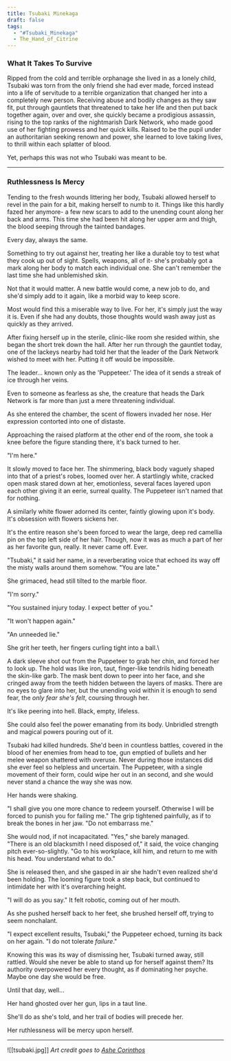 ```yaml
---
title: Tsubaki Minekaga
draft: false
tags:
  - "#Tsubaki_Minekaga"
  - The_Hand_of_Citrine
---
```

### What It Takes To Survive

Ripped from the cold and terrible orphanage she lived in as a lonely child, Tsubaki was torn from the only friend she had ever made, forced instead into a life of servitude to a terrible organization that changed her into a completely new person. Receiving abuse and bodily changes as they saw fit, put through gauntlets that threatened to take her life and then put back together again, over and over, she quickly became a prodigious assassin, rising to the top ranks of the nightmarish Dark Network, who made good use of her fighting prowess and her quick kills. Raised to be the pupil under an authoritarian seeking renown and power, she learned to love taking lives, to thrill within each splatter of blood. 

Yet, perhaps this was not who Tsubaki was meant to be. 

---
### Ruthlessness Is Mercy

Tending to the fresh wounds littering her body, Tsubaki allowed herself to revel in the pain for a bit, making herself to numb to it. Things like this hardly fazed her anymore- a few new scars to add to the unending count along her back and arms. This time she had been hit along her upper arm and thigh, the blood seeping through the tainted bandages. 

Every day, always the same. 

Something to try out against her, treating her like a durable toy to test what they cook up out of sight. Spells, weapons, all of it- she's probably got a mark along her body to match each individual one. She can't remember the last time she had unblemished skin. 

Not that it would matter. A new battle would come, a new job to do, and she'd simply add to it again, like a morbid way to keep score. 

Most would find this a miserable way to live. For her, it's simply just the way it is. Even if she had any doubts, those thoughts would wash away just as quickly as they arrived. 

After fixing herself up in the sterile, clinic-like room she resided within, she began the short trek down the hall. After her run through the gauntlet today, one of the lackeys nearby had told her that the leader of the Dark Network wished to meet with her. Putting it off would be impossible. 

The leader... known only as the 'Puppeteer.' The idea of it sends a streak of ice through her veins. 

Even to someone as fearless as she, the creature that heads the Dark Network is far more than just a mere threatening individual. 

As she entered the chamber, the scent of flowers invaded her nose. Her expression contorted into one of distaste.

Approaching the raised platform at the other end of the room, she took a knee before the figure standing there, it's back turned to her. 

"I'm here."

It slowly moved to face her. The shimmering, black body vaguely shaped into that of a priest's robes, loomed over her. A startlingly white, cracked open mask stared down at her, emotionless, several faces layered upon each other giving it an eerie, surreal quality. The Puppeteer isn't named that for nothing. 

A similarly white flower adorned its center, faintly glowing upon it's body. It's obsession with flowers sickens her. 

It's the entire reason she's been forced to wear the large, deep red camellia pin on the top left side of her hair. Though, now it was as much a part of her as her favorite gun, really. It never came off. Ever. 

"Tsubaki," it said her name, in a reverberating voice that echoed its way off the misty walls around them somehow. "You are late."

She grimaced, head still tilted to the marble floor. 

"I'm sorry."

"You sustained injury today. I expect better of you."

"It won't happen again."

"An unneeded lie."

She grit her teeth, her fingers curling tight into a ball.\

A dark sleeve shot out from the Puppeteer to grab her chin, and forced her to look up. The hold was like iron, taut, finger-like tendrils hiding beneath the skin-like garb. The mask bent down to peer into her face, and she cringed away from the teeth hidden between the layers of masks. There are no eyes to glare into her, but the unending void within it is enough to send fear, the *only fear she's felt*, coursing through her. 

It's like peering into hell. Black, empty, lifeless. 

She could also feel the power emanating from its body. Unbridled strength and magical powers pouring out of it. 

Tsubaki had killed hundreds. She'd been in countless battles, covered in the blood of her enemies from head to toe, gun emptied of bullets and her melee weapon shattered with overuse. Never during those instances did she ever feel so helpless and uncertain. The Puppeteer, with a single movement of their form, could wipe her out in an second, and she would never stand a chance the way she was now.

Her hands were shaking. 

"I shall give you one more chance to redeem yourself. Otherwise I will be forced to punish you for failing me." The grip tightened painfully, as if to break the bones in her jaw. "Do not embarrass me."

She would nod, if not incapacitated. "Yes," she barely managed. 
\
"There is an old blacksmith I need disposed of," it said, the voice changing pitch ever-so-slightly. "Go to his workplace, kill him, and return to me with his head. You understand what to do."

She is released then, and she gasped in air she hadn't even realized she'd been holding. The looming figure took a step back, but continued to intimidate her with it's overarching height. 

"I will do as you say." It felt robotic, coming out of her mouth. 

As she pushed herself back to her feet, she brushed herself off, trying to seem nonchalant. 

"I expect excellent results, Tsubaki," the Puppeteer echoed, turning its back on her again. "I do not tolerate *failure*."

Knowing this was its way of dismissing her, Tsubaki turned away, still rattled. Would she never be able to stand up for herself against them? Its authority overpowered her every thought, as if dominating her psyche. Maybe one day she would be free. 

Until that day, well...

Her hand ghosted over her gun, lips in a taut line. 

She'll do as she's told, and her trail of bodies will precede her. 

Her ruthlessness will be mercy upon herself. 

---


![[tsubaki.jpg]]
*Art credit goes to [Ashe Corinthos](https://www.fanfiction.net/u/5013994/Ashe-Corinthos)*
